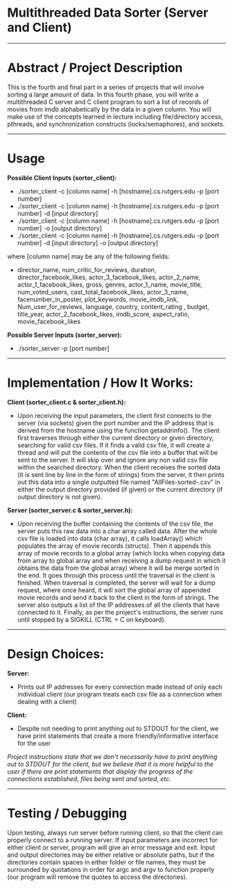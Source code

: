 # Multithreaded Data Sorter (Server and Client)

______________

# Abstract / Project Description

This is the fourth and final part in a series of projects that will involve sorting a large amount of data. In this fourth phase, you will write a multithreaded C server and C client program to sort a list of records of movies from imdb alphabetically by the data in a given column. You will make use of the concepts learned in lecture including file/directory access, pthreads, and synchronization constructs (locks/semaphores), and sockets.

______________

# Usage

**Possible Client Inputs (sorter_client):**
- ./sorter_client -c [column name] -h [hostname].cs.rutgers.edu -p [port number]
- ./sorter_client -c [column name] -h [hostname].cs.rutgers.edu -p [port number] -d [input directory] 
- ./sorter_client -c [column name] -h [hostname].cs.rutgers.edu -p [port number] -o [output directory]
- ./sorter_client -c [column name] -h [hostname].cs.rutgers.edu -p [port number] -d [input directory]  -o [output directory]

where [column name] may be any of the following fields:
- director_name, num_critic_for_reviews, duration, director_facebook_likes, actor_3_facebook_likes, actor_2_name, actor_1_facebook_likes, gross, genres, actor_1_name, movie_title, num_voted_users, cast_total_facebook_likes, actor_3_name, facenumber_in_poster, plot_keywords, movie_imdb_link, Num_user_for_reviews, language, country, content_rating , budget, title_year, actor_2_facebook_likes, imdb_score, aspect_ratio, movie_facebook_likes


**Possible Server Inputs (sorter_server):**
- ./sorter_server -p [port number]

______________

# Implementation / How It Works:

**Client (sorter_client.c & sorter_client.h):**
- Upon receiving the input parameters, the client first connects to the server (via sockets) given the port number and the IP address that is derived from the hostname using the function getaddrinfo(). The client first traverses through either the current directory or given directory, searching for valid csv files. If it finds a valid csv file, it will create a thread and will put the contents of the csv file into a buffer that will be sent to the server. It will skip over and ignore any non valid csv file within the searched directory. When the client receives the sorted data (it is sent line by line in the form of strings) from the server, it then prints out this data into a single outputted file named "AllFiles-sorted-<fieldname>.csv" in either the output directory provided (if given) or the current directory (if output directory is not given).

**Server (sorter_server.c & sorter_server.h):**
- Upon receiving the buffer containing the contents of the csv file, the server puts this raw data into a char array called data. After the whole csv file is loaded into data (char array), it calls loadArray() which populates the array of movie records (structs). Then it appends this array of movie records to a global array (which locks when copying data from array to global array and when receiving a dump request in which it obtains the data from the global array) where it will be merge sorted in the end. It goes through this process until the traversal in the client is finished. When traversal is completed, the server will wait for a dump request, where once heard, it will sort the global array of appended movie records and send it back to the client in the form of strings. The server also outputs a list of the IP addresses of all the clients that have connected to it. Finally, as per the project's instructions, the server runs until stopped by a SIGKILL (CTRL + C on keyboard).

______________

# Design Choices:

**Server:**
- Prints out IP addresses for every connection made instead of only each individual client (our program treats each csv file as a connection when dealing with a client)

**Client:**
- Despite not needing to print anything out to STDOUT for the client, we have print statements that create a more friendly/informative interface for the user

*Project instructions state that we don't necessarily have to print anything out to STDOUT for the client, but we believe that it is more helpful to the user if there are print statements that display the progress of the connections established, files being sent and sorted, etc.*

___________________________

# Testing / Debugging

Upon testing, always run server before running client, so that the client can properly connect to a running server. If input parameters are incorrect for either client or server, program will give an error message and exit. Input and output directories may be either relative or absolute paths, but if the directories contain spaces in either folder or file names, they must be surrounded by quotations in order for argc and argv to function properly (our program will remove the quotes to access the directories).
